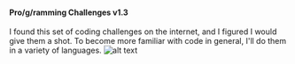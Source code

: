 #### Pro/g/ramming Challenges v1.3
I found this set of coding challenges on the internet, and I figured I would give them a shot. To become more familiar with code in general, I'll do them in a variety of languages.
![alt text](../blob/master/challenges.png "The Challenge")